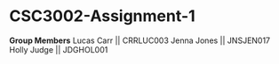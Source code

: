 # CSC3002-Assignment-1
**Group Members**
Lucas Carr      || CRRLUC003
Jenna Jones     || JNSJEN017
Holly Judge     || JDGHOL001
